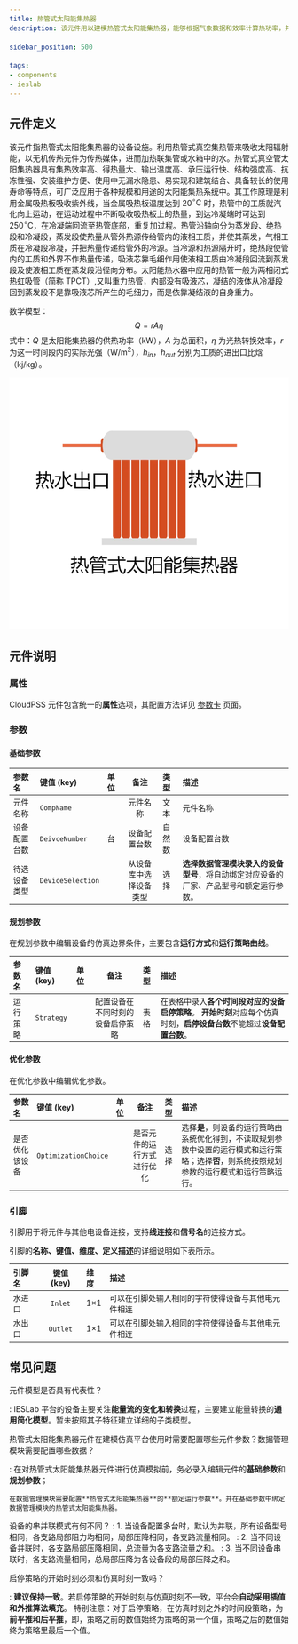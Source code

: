 ```yaml
---
title: 热管式太阳能集热器
description: 该元件用以建模热管式太阳能集热器，能够根据气象数据和效率计算热功率，并提供热水制热。

sidebar_position: 500

tags: 
- components
- ieslab
---
```


## 元件定义

该元件指热管式太阳能集热器的设备设施。利用热管式真空集热管来吸收太阳辐射能，以无机传热元件为传热媒体，进而加热联集管或水箱中的水。热管式真空管太阳集热器具有集热效率高、得热量大、输出温度高、承压运行快、结构强度高、抗冻性强、安装维护方便、使用中无漏水隐患、易实现和建筑结合、具备较长的使用寿命等特点，可广泛应用于各种规模和用途的太阳能集热系统中。其工作原理是利用金属吸热板吸收紫外线，当金属吸热板温度达到 20$\mathrm{^{\circ}C}$ 时，热管中的工质就汽化向上运动，在运动过程中不断吸收吸热板上的热量，到达冷凝端时可达到 250$\mathrm{^{\circ}C}$，在冷凝端回流至热管底部，重复加过程。热管沿轴向分为蒸发段、绝热段和冷凝段，蒸发段使热量从管外热源传给管内的液相工质，并使其蒸发，气相工质在冷凝段冷凝，并把热量传递给管外的冷源。当冷源和热源隔开时，绝热段使管内的工质和外界不作热量传递，吸液芯靠毛细作用使液相工质由冷凝段回流到蒸发段及使液相工质在蒸发段沿径向分布。太阳能热水器中应用的热管一般为两相闭式热虹吸管（简称 TPCT）,又叫重力热管，内部没有吸液芯，凝结的液体从冷凝段回到蒸发段不是靠吸液芯所产生的毛细力，而是依靠凝结液的自身重力。


数学模型：
$$
Q = rA\eta
$$
式中：$Q$ 是太阳能集热器的供热功率（$\mathrm{kW}$），$A$ 为总面积，$\eta$ 为光热转换效率，$r$ 为这一时间段内的实际光强（$\mathrm{W/m^{2}}$），$h_{in}$，$h_{out}$ 分别为工质的进出口比焓（$\mathrm{kj/kg}$）。

![热管式集热器 =x300](./IES-CH-4HPSC.png)

## 元件说明



### 属性

CloudPSS 元件包含统一的**属性**选项，其配置方法详见 [参数卡](docs/documents/software/10-xstudio/20-simstudio/40-workbench/20-function-zone/30-design-tab/30-param-panel/index.md) 页面。

### 参数

#### 基础参数

| 参数名 | 键值 (key) | 单位 | 备注 | 类型 | 描述 |
| :--- | :--- | :--- | :--: | :--- | :--- |
| 元件名称 | `CompName` |  | 元件名称 | 文本 | 元件名称 |
| 设备配置台数 | `DeivceNumber` | 台 | 设备配置台数 | 自然数 | 设备配置台数 |
| 待选设备类型 | `DeviceSelection` |  | 从设备库中选择设备类型 | 选择 | **选择数据管理模块录入的设备型号**，将自动绑定对应设备的厂家、产品型号和额定运行参数。|

#### 规划参数

在规划参数中编辑设备的仿真边界条件，主要包含**运行方式**和**运行策略曲线**。

| 参数名 | 键值 (key)  | 单位 | 备注 | 类型 | 描述 |
| :--- | :--- | :--- | :--: | :--- | :--- |
| 运行策略 | `Strategy` |  | 配置设备在不同时刻的设备启停策略 | 表格 | 在表格中录入**各个时间段对应的设备启停策略**。 **开始时刻**对应每个仿真时刻，**启停设备台数**不能超过**设备配置台数**。|

#### 优化参数

在优化参数中编辑优化参数。

| 参数名 | 键值 (key)  | 单位 | 备注 | 类型 | 描述 |
| :--- | :--- | :--- | :--: | :--- | :--- |
| 是否优化该设备 | `OptimizationChoice` |  | 是否元件的运行方式进行优化 | 选择 | 选择**是**，则设备的运行策略由系统优化得到，不读取规划参数中设置的运行模式和运行策略；选择**否**，则系统按照规划参数的运行模式和运行策略运行。|

### 引脚

引脚用于将元件与其他电设备连接，支持**线连接**和**信号名**的连接方式。

引脚的**名称、键值、维度、定义描述**的详细说明如下表所示。

| 引脚名 | 键值 (key)  | 维度 | 描述 |
| :--- | :--: | :--- | :--- |
| 水进口 | `Inlet` | 1×1 | 可以在引脚处输入相同的字符使得设备与其他电元件相连|
| 水出口 | `Outlet` | 1×1 | 可以在引脚处输入相同的字符使得设备与其他电元件相连|



## 常见问题

元件模型是否具有代表性？

:   IESLab 平台的设备主要关注**能量流的变化和转换**过程，主要建立能量转换的**通用简化模型**。暂未按照其子特征建立详细的子类模型。

热管式太阳能集热器元件在建模仿真平台使用时需要配置哪些元件参数？数据管理模块需要配置哪些数据？

:   在对热管式太阳能集热器元件进行仿真模拟前，务必录入编辑元件的**基础参数**和**规划参数**；

    在数据管理模块需要配置**热管式太阳能集热器**的**额定运行参数**。并在基础参数中绑定数据管理模块的热管式太阳能集热器。

设备的串并联模式有何不同？
:   1. 当设备配置多台时，默认为并联，所有设备型号相同，各支路局部阻力均相同，局部压降相同，各支路流量相同。
:   2. 当不同设备并联时，各支路局部压降相同，总流量为各支路流量之和。
:   3. 当不同设备串联时，各支路流量相同，总局部压降为各设备段的局部压降之和。

启停策略的开始时刻必须和仿真时刻一致吗？

:   **建议保持一致**。若启停策略的开始时刻与仿真时刻不一致，平台会**自动采用插值和外推算法填充**。    特别注意：对于启停策略，在仿真时刻之外的时间段策略，为**前平推和后平推**，即，策略之前的数值始终为策略的第一个值，策略之后的数值始终为策略里最后一个值。